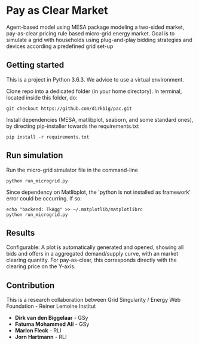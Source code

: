 # Pay as Clear Market 

Agent-based model using MESA package modeling a two-sided market, pay-as-clear pricing rule based micro-grid energy market. Goal is to simulate a grid with households using plug-and-play bidding strategies and devices according a predefined grid set-up

## Getting started

This is a project in Python 3.6.3. We advice to use a virtual environment.

Clone repo into a dedicated folder (in your home directory). In terminal, located inside this folder, do:

```
git checkout https://github.com/dirkbig/pac.git
```

Install dependencies (MESA, matlibplot, seaborn, and some standard ones), by directing pip-installer towards the requirements.txt

```
pip install -r requirements.txt
```

## Run simulation

Run the micro-grid simulator file in the command-line
```
python run_microgrid.py
```

Since dependency on Matlibplot, the 'python is not installed as framework' error could be occurring. If so:
```
echo "backend: TkAgg" >> ~/.matplotlib/matplotlibrc
python run_microgrid.py
```

## Results

Configurable: A plot is automatically generated and opened, showing all bids and offers in a aggregated demand/supply curve, with an market clearing quantity. For pay-as-clear, this corresponds directly with the clearing price on the Y-axis.

## Contribution
This is a research collaboration between Grid Singularity / Energy Web Foundation - Reiner Lemoine Institut

* **Dirk van den Biggelaar** - GSy
* **Fatuma Mohammed Ali** - GSy
* **Marlon Fleck** - RLI
* **Jorn Hartmann** - RLI

